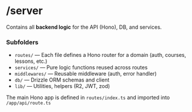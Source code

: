 # /server

Contains all **backend logic** for the API (Hono), DB, and services.

### Subfolders

- `routes/` — Each file defines a Hono router for a domain (auth, courses, lessons, etc.)
- `services/` — Pure logic functions reused across routes
- `middlewares/` — Reusable middleware (auth, error handler)
- `db/` — Drizzle ORM schemas and client
- `lib/` — Utilities, helpers (R2, JWT, zod)

The main Hono app is defined in `routes/index.ts` and imported into `/app/api/route.ts`
